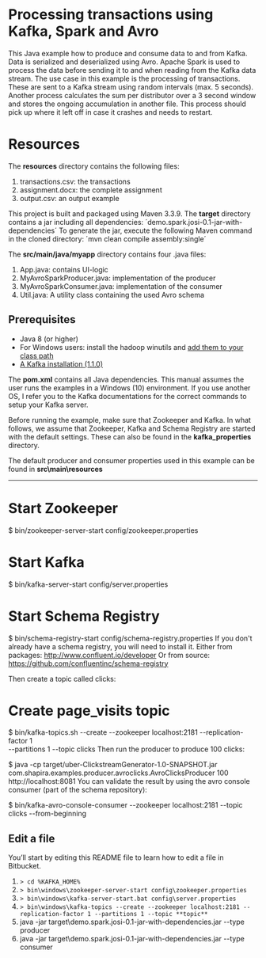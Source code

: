# Processing transactions using Kafka, Spark and Avro

This Java example how to produce and consume data to and from Kafka. Data is serialized and deserialized using Avro. Apache Spark is used to process the data before sending it to and when reading from the Kafka data stream.
The use case in this example is the processing of transactions. These are sent to a Kafka stream using random intervals (max. 5 seconds). Another process calculates the sum per distributor over a 3 second window and stores the ongoing accumulation in another file.
This process should pick up where it left off in case it crashes and needs to restart.

# Resources

The **resources** directory contains the following files:
1. transactions.csv: the transactions
2. assignment.docx: the complete assignment
3. output.csv: an output example

This project is built and packaged using Maven 3.3.9.
The **target** directory contains a jar including all dependencies: ´demo.spark.josi-0.1-jar-with-dependencies´
To generate the jar, execute the following Maven command in the cloned directory: 
´mvn clean compile assembly:single´

The **src/main/java/myapp** directory contains four .java files:
1. App.java: contains UI-logic
2. MyAvroSparkProducer.java: implementation of the producer
3. MyAvroSparkConsumer.java: implementation of the consumer
4. Util.java: A utility class containing the used Avro schema

## Prerequisites
- Java 8 (or higher)
- For Windows users: install the hadoop winutils and [add them to your class path](https://stackoverflow.com/questions/18630019/running-apache-hadoop-2-1-0-on-windows)
- [A Kafka installation (1.1.0) ](https://kafka.apache.org/quickstart)

The **pom.xml** contains all Java dependencies. This manual assumes the user runs the examples in a Windows (10) environment. If you use another OS, I refer you to the Kafka documentations for the correct commands to setup your Kafka server.

Before running the example, make sure that Zookeeper and Kafka. In what follows, we assume that Zookeeper, Kafka and Schema Registry are started with the default settings. 
These can also be found in the **kafka_properties** directory.

The default producer and consumer properties used in this example can be found in **src\main\resources** 

---

# Start Zookeeper
$ bin/zookeeper-server-start config/zookeeper.properties

# Start Kafka
$ bin/kafka-server-start config/server.properties

# Start Schema Registry
$ bin/schema-registry-start config/schema-registry.properties
If you don't already have a schema registry, you will need to install it. Either from packages: http://www.confluent.io/developer Or from source: https://github.com/confluentinc/schema-registry

Then create a topic called clicks:

# Create page_visits topic
$ bin/kafka-topics.sh --create --zookeeper localhost:2181 --replication-factor 1 \
  --partitions 1 --topic clicks
Then run the producer to produce 100 clicks:

$ java -cp target/uber-ClickstreamGenerator-1.0-SNAPSHOT.jar com.shapira.examples.producer.avroclicks.AvroClicksProducer 100 http://localhost:8081
You can validate the result by using the avro console consumer (part of the schema repository):

$ bin/kafka-avro-console-consumer --zookeeper localhost:2181 --topic clicks --from-beginning


## Edit a file

You’ll start by editing this README file to learn how to edit a file in Bitbucket.

1. `> cd %KAFKA_HOME%`
2. `> bin\windows\zookeeper-server-start config\zookeeper.properties`
3. `> bin\windows\kafka-server-start.bat config\server.properties`
4. `> bin\windows\kafka-topics --create --zookeeper localhost:2181 --replication-factor 1 --partitions 1 --topic **topic**`
5. java -jar target\demo.spark.josi-0.1-jar-with-dependencies.jar  --type producer
6. java -jar target\demo.spark.josi-0.1-jar-with-dependencies.jar  --type consumer
